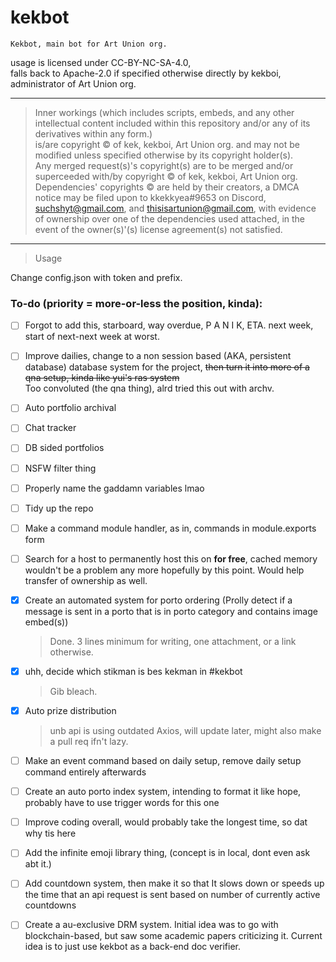 # kekbot

    Kekbot, main bot for Art Union org.

usage is licensed under CC-BY-NC-SA-4.0, <br>
falls back to Apache-2.0 if specified otherwise directly by kekboi, administrator of Art Union org.

---

> Inner workings (which includes scripts, embeds, and any other intellectual content included within this repository and/or any of its derivatives within any form.) <br>
> is/are copyright &copy; of kek, kekboi, Art Union org. and may not be modified unless specified otherwise by its copyright holder(s). <br> Any merged request(s)'s copyright(s) are to be merged and/or superceeded with/by copyright &copy; of kek, kekboi, Art Union org.
> Dependencies' copyrights &copy; are held by their creators, a DMCA notice may be filed upon to kkekkyea#9653 on Discord, suchshyt@gmail.com, and thisisartunion@gmail.com, with evidence of ownership over one of the dependencies used attached, in the event of the owner(s)'(s) license agreement(s) not satisfied.

---

> Usage <br>

Change config.json with token and prefix.

### To-do (priority = more-or-less the position, kinda):

- [ ] Forgot to add this, starboard, way overdue, P A N I K, ETA. next week, start of next-next week at worst.

- [ ] Improve dailies, change to a non session based (AKA, persistent database) database system for the project,
      ~~then turn it into more of a qna setup, kinda like yui's ras system~~ <br> Too convoluted (the qna thing), alrd tried this out with archv.

- [ ] Auto portfolio archival

- [ ] Chat tracker

- [ ] DB sided portfolios

- [ ] NSFW filter thing

- [ ] Properly name the gaddamn variables lmao

- [ ] Tidy up the repo
      
- [ ] Make a command module handler, as in, commands in module.exports form

- [ ] Search for a host to permanently host this on **for free**, cached memory wouldn't be a problem any more hopefully by this point. Would help transfer of ownership as well.

- [x] Create an automated system for porto ordering (Prolly detect if a message is sent in a porto that is in porto category and contains image embed(s))

  > Done. 3 lines minimum for writing, one attachment, or a link otherwise.

- [x] uhh, decide which stikman is bes kekman in #kekbot

  > Gib bleach.

- [x] Auto prize distribution

  > unb api is using outdated Axios, will update later, might also make a pull req ifn't lazy.

- [ ] Make an event command based on daily setup, remove daily setup command entirely afterwards

- [ ] Create an auto porto index system, intending to format it like hope, probably have to use trigger words for this one

- [ ] Improve coding overall, would probably take the longest time, so dat why tis here

- [ ] Add the infinite emoji library thing, (concept is in local, dont even ask abt it.)

- [ ] Add countdown system, then make it so that
      It slows down or speeds up the time that an api request is sent based on number of currently active countdowns

- [ ] Create a au-exclusive DRM system. Initial idea was to go with blockchain-based, but saw some academic papers criticizing it. Current idea is to just use kekbot as a back-end doc verifier.
